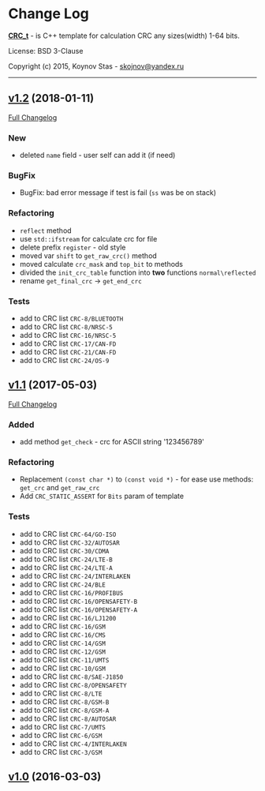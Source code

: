 # Change Log


[**CRC_t**](https://github.com/KoynovStas/CRC_t) - is C++ template for calculation CRC any sizes(width) 1-64 bits.

License: BSD 3-Clause

Copyright (c) 2015, Koynov Stas - skojnov@yandex.ru



---



## [v1.2](https://github.com/KoynovStas/CRC_t/tree/v1.2) (2018-01-11)
[Full Changelog](https://github.com/KoynovStas/CRC_t/compare/v1.1...v1.2)



### New
- deleted `name` field - user self can add it (if need)


### BugFix
 - BugFix: bad error message if test is fail (`ss` was be on stack)


### Refactoring
 - `reflect` method
 - use `std::ifstream` for calculate crc for file
 - delete prefix `register` - old style
 - moved var `shift` to `get_raw_crc()` method
 - moved calculate `crc_mask` and `top_bit` to methods
 - divided the `init_crc_table` function into **two** functions `normal\reflected`
 - rename `get_final_crc` -> `get_end_crc`


### Tests
 - add to CRC list `CRC-8/BLUETOOTH`
 - add to CRC list `CRC-8/NRSC-5`
 - add to CRC list `CRC-16/NRSC-5`
 - add to CRC list `CRC-17/CAN-FD`
 - add to CRC list `CRC-21/CAN-FD`
 - add to CRC list `CRC-24/OS-9`




## [v1.1](https://github.com/KoynovStas/CRC_t/tree/v1.1) (2017-05-03)
[Full Changelog](https://github.com/KoynovStas/CRC_t/compare/v1.0...v1.1)


### Added
- add method `get_check` - crc for ASCII string '123456789'


### Refactoring
 - Replacement `(const char *)` to `(const void *)` - for ease use methods: `get_crc` and `get_raw_crc`
 - Add `CRC_STATIC_ASSERT` for `Bits` param of template


### Tests
 - add to CRC list `CRC-64/GO-ISO`
 - add to CRC list `CRC-32/AUTOSAR`
 - add to CRC list `CRC-30/CDMA`
 - add to CRC list `CRC-24/LTE-B`
 - add to CRC list `CRC-24/LTE-A`
 - add to CRC list `CRC-24/INTERLAKEN`
 - add to CRC list `CRC-24/BLE`
 - add to CRC list `CRC-16/PROFIBUS`
 - add to CRC list `CRC-16/OPENSAFETY-B`
 - add to CRC list `CRC-16/OPENSAFETY-A`
 - add to CRC list `CRC-16/LJ1200`
 - add to CRC list `CRC-16/GSM`
 - add to CRC list `CRC-16/CMS`
 - add to CRC list `CRC-14/GSM`
 - add to CRC list `CRC-12/GSM`
 - add to CRC list `CRC-11/UMTS`
 - add to CRC list `CRC-10/GSM`
 - add to CRC list `CRC-8/SAE-J1850`
 - add to CRC list `CRC-8/OPENSAFETY`
 - add to CRC list `CRC-8/LTE`
 - add to CRC list `CRC-8/GSM-B`
 - add to CRC list `CRC-8/GSM-A`
 - add to CRC list `CRC-8/AUTOSAR`
 - add to CRC list `CRC-7/UMTS`
 - add to CRC list `CRC-6/GSM`
 - add to CRC list `CRC-4/INTERLAKEN`
 - add to CRC list `CRC-3/GSM`


## [v1.0](https://github.com/KoynovStas/CRC_t/tree/v1.0) (2016-03-03)
